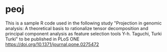# peoj
This is a sample R code used in the following study 
"Projection in genomic analysis: A theoretical basis to rationalize tensor decomposition and principal component analysis as feature selection tools
Y-h. Taguchi, Turki Turki" to be published in PLoS ONE
https://doi.org/10.1371/journal.pone.0275472
